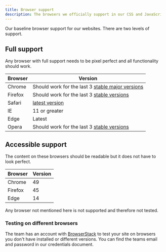```yaml
---
title: Browser support
description: The browsers we officially support in our CSS and JavaScript
---
```


Our baseline browser support for our websites. There are two levels of support.

## Full support

Any browser with full support needs to be pixel perfect and all functionality should work.

| Browser | Version |
| ------- | ------- |
| Chrome | Should work for the last 3 [stable major versions](https://www.chromestatus.com/features/schedule) |
| Firefox | Should work for the last 3 [stable versions](https://wiki.mozilla.org/Release_Management/Calendar) |
| Safari | [latest version](https://developer.apple.com/safari/technology-preview/release-notes) |
| IE | 11 or greater |
| Edge | Latest |
| Opera | Should work for the last 3 [stable versions](https://www.opera.com/docs/history/#history) |

## Accessible support

The content on these browsers should be readable but it does not have to look perfect.

| Browser | Version |
| ------- | ------- |
| Chrome | 49 |
| Firefox | 45 |
| Edge | 14 |

Any browser not mentioned here is not supported and therefore not tested.

### Testing on different browsers

The team has an account with [BrowserStack](https://www.browserstack.com) to test your site on browsers you don't have installed or different versions. You can find the teams email and password in our credentials document.

